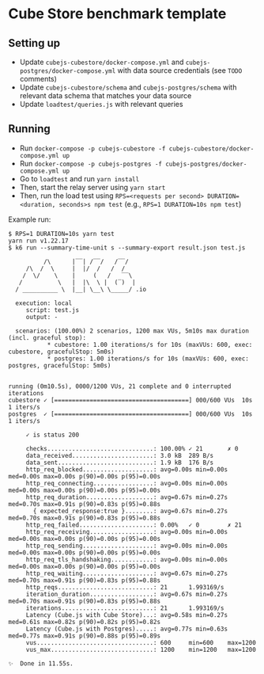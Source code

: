 # Cube Store benchmark template

## Setting up

* Update `cubejs-cubestore/docker-compose.yml` and `cubejs-postgres/docker-compose.yml` with data source credentials (see `TODO` comments)
* Update `cubejs-cubestore/schema` and `cubejs-postgres/schema` with relevant data schema that matches your data source
* Update `loadtest/queries.js` with relevant queries

## Running

* Run `docker-compose -p cubejs-cubestore -f cubejs-cubestore/docker-compose.yml up`
* Run `docker-compose -p cubejs-postgres -f cubejs-postgres/docker-compose.yml up`
* Go to `loadtest` and run `yarn install`
* Then, start the relay server using `yarn start`
* Then, run the load test using `RPS=<requests per second> DURATION=<duration, seconds>s npm test` (e.g., `RPS=1 DURATION=10s npm test`)

Example run:

```shell
$ RPS=1 DURATION=10s yarn test
yarn run v1.22.17
$ k6 run --summary-time-unit s --summary-export result.json test.js

          /\      |‾‾| /‾‾/   /‾‾/   
     /\  /  \     |  |/  /   /  /    
    /  \/    \    |     (   /   ‾‾\  
   /          \   |  |\  \ |  (‾)  | 
  / __________ \  |__| \__\ \_____/ .io

  execution: local
     script: test.js
     output: -

  scenarios: (100.00%) 2 scenarios, 1200 max VUs, 5m10s max duration (incl. graceful stop):
           * cubestore: 1.00 iterations/s for 10s (maxVUs: 600, exec: cubestore, gracefulStop: 5m0s)
           * postgres: 1.00 iterations/s for 10s (maxVUs: 600, exec: postgres, gracefulStop: 5m0s)


running (0m10.5s), 0000/1200 VUs, 21 complete and 0 interrupted iterations
cubestore ✓ [======================================] 000/600 VUs  10s  1 iters/s
postgres  ✓ [======================================] 000/600 VUs  10s  1 iters/s

     ✓ is status 200

     checks..............................: 100.00% ✓ 21       ✗ 0     
     data_received.......................: 3.0 kB  289 B/s
     data_sent...........................: 1.9 kB  176 B/s
     http_req_blocked....................: avg=0.00s min=0.00s med=0.00s max=0.00s p(90)=0.00s p(95)=0.00s
     http_req_connecting.................: avg=0.00s min=0.00s med=0.00s max=0.00s p(90)=0.00s p(95)=0.00s
     http_req_duration...................: avg=0.67s min=0.27s med=0.70s max=0.91s p(90)=0.83s p(95)=0.88s
       { expected_response:true }........: avg=0.67s min=0.27s med=0.70s max=0.91s p(90)=0.83s p(95)=0.88s
     http_req_failed.....................: 0.00%   ✓ 0        ✗ 21    
     http_req_receiving..................: avg=0.00s min=0.00s med=0.00s max=0.00s p(90)=0.00s p(95)=0.00s
     http_req_sending....................: avg=0.00s min=0.00s med=0.00s max=0.00s p(90)=0.00s p(95)=0.00s
     http_req_tls_handshaking............: avg=0.00s min=0.00s med=0.00s max=0.00s p(90)=0.00s p(95)=0.00s
     http_req_waiting....................: avg=0.67s min=0.27s med=0.70s max=0.91s p(90)=0.83s p(95)=0.88s
     http_reqs...........................: 21      1.993169/s
     iteration_duration..................: avg=0.67s min=0.27s med=0.70s max=0.91s p(90)=0.83s p(95)=0.88s
     iterations..........................: 21      1.993169/s
     Latency (Cube.js with Cube Store)...: avg=0.58s min=0.27s med=0.61s max=0.82s p(90)=0.82s p(95)=0.82s
     Latency (Cube.js with Postgres).....: avg=0.77s min=0.63s med=0.77s max=0.91s p(90)=0.88s p(95)=0.89s
     vus.................................: 600     min=600    max=1200
     vus_max.............................: 1200    min=1200   max=1200

✨  Done in 11.55s.

```